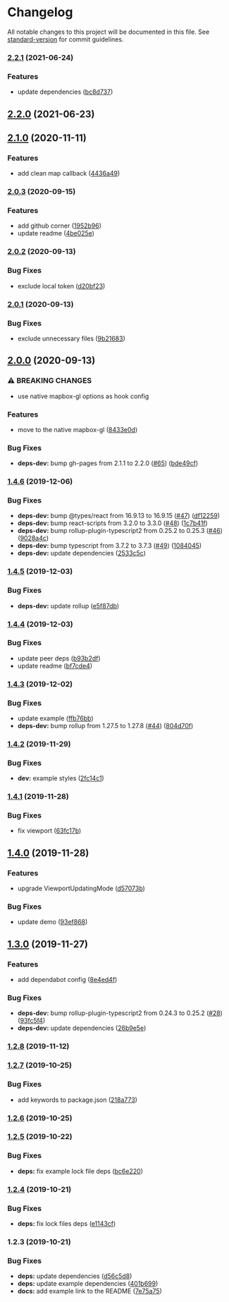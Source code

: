 # Changelog

All notable changes to this project will be documented in this file. See [standard-version](https://github.com/conventional-changelog/standard-version) for commit guidelines.

### [2.2.1](https://github.com/dqunbp/use-mapbox-gl/compare/v2.2.0...v2.2.1) (2021-06-24)


### Features

* update dependencies ([bc8d737](https://github.com/dqunbp/use-mapbox-gl/commit/bc8d73763202beed7c4b5cd38b27fcd12722cc0f))

## [2.2.0](https://github.com/dqunbp/use-mapbox-gl/compare/v2.1.0...v2.2.0) (2021-06-23)

## [2.1.0](https://github.com/dqunbp/use-mapbox-gl/compare/v2.0.3...v2.1.0) (2020-11-11)


### Features

* add clean map callback ([4436a49](https://github.com/dqunbp/use-mapbox-gl/commit/4436a49ea9f3fd1e7f087bd83a311b6ee7651183))

### [2.0.3](https://github.com/dqunbp/use-mapbox-gl/compare/v2.0.2...v2.0.3) (2020-09-15)


### Features

* add github corner ([1952b96](https://github.com/dqunbp/use-mapbox-gl/commit/1952b968ee56a3a232c1ddeb9bea3de0307f05e4))
* update readme ([4be025e](https://github.com/dqunbp/use-mapbox-gl/commit/4be025e7777e75defda6d340e9af4f3f4c360ed8))

### [2.0.2](https://github.com/dqunbp/use-mapbox-gl/compare/v2.0.1...v2.0.2) (2020-09-13)


### Bug Fixes

* exclude local token ([d20bf23](https://github.com/dqunbp/use-mapbox-gl/commit/d20bf23dd3dfcf334199be062df8062f837a465f))

### [2.0.1](https://github.com/dqunbp/use-mapbox-gl/compare/v2.0.0...v2.0.1) (2020-09-13)


### Bug Fixes

* exclude unnecessary files ([9b21683](https://github.com/dqunbp/use-mapbox-gl/commit/9b21683ca5fb1838db4b745ec7ece6a526a0f181))

## [2.0.0](https://github.com/dqunbp/use-mapbox-gl/compare/v1.4.6...v2.0.0) (2020-09-13)


### ⚠ BREAKING CHANGES

* use native mapbox-gl options as hook config

### Features

* move to the native mapbox-gl ([8433e0d](https://github.com/dqunbp/use-mapbox-gl/commit/8433e0df7ef3f362f7d1493243efaa2446e4cf98))


### Bug Fixes

* **deps-dev:** bump gh-pages from 2.1.1 to 2.2.0 ([#65](https://github.com/dqunbp/use-mapbox-gl/issues/65)) ([bde49cf](https://github.com/dqunbp/use-mapbox-gl/commit/bde49cf5a4f71a11f90d6dea66c39b96b3ab1fdb))

### [1.4.6](https://github.com/dqunbp/use-mapbox-gl/compare/v1.4.5...v1.4.6) (2019-12-06)


### Bug Fixes

* **deps-dev:** bump @types/react from 16.9.13 to 16.9.15 ([#47](https://github.com/dqunbp/use-mapbox-gl/issues/47)) ([df12259](https://github.com/dqunbp/use-mapbox-gl/commit/df12259da52aea71e98e9106127a8ea575e1a8d3))
* **deps-dev:** bump react-scripts from 3.2.0 to 3.3.0 ([#48](https://github.com/dqunbp/use-mapbox-gl/issues/48)) ([1c7b41f](https://github.com/dqunbp/use-mapbox-gl/commit/1c7b41f6b74708cc151a1cec03e90465f484caad))
* **deps-dev:** bump rollup-plugin-typescript2 from 0.25.2 to 0.25.3 ([#46](https://github.com/dqunbp/use-mapbox-gl/issues/46)) ([9028a4c](https://github.com/dqunbp/use-mapbox-gl/commit/9028a4cad0b7ed231494e1c239a7cd607814d0f8))
* **deps-dev:** bump typescript from 3.7.2 to 3.7.3 ([#49](https://github.com/dqunbp/use-mapbox-gl/issues/49)) ([1084045](https://github.com/dqunbp/use-mapbox-gl/commit/108404570677e54a4ee0612ace62fbae65ca9666))
* **deps-dev:** update dependencies ([2533c5c](https://github.com/dqunbp/use-mapbox-gl/commit/2533c5ce33ad56f01a5bc7c4adb44717c39602ea))

### [1.4.5](https://github.com/dqunbp/use-mapbox-gl/compare/v1.4.4...v1.4.5) (2019-12-03)


### Bug Fixes

* **deps-dev:** update rollup ([e5f87db](https://github.com/dqunbp/use-mapbox-gl/commit/e5f87dbaf0ecd7c95377d54ca3984903e134e2af))

### [1.4.4](https://github.com/dqunbp/use-mapbox-gl/compare/v1.4.3...v1.4.4) (2019-12-03)


### Bug Fixes

* update peer deps ([b93b2df](https://github.com/dqunbp/use-mapbox-gl/commit/b93b2df8a0e7db1e7e0027bef64cccafca63a43e))
* update readme ([bf7cde4](https://github.com/dqunbp/use-mapbox-gl/commit/bf7cde466990792629f24a168d5145995fb9ccd0))

### [1.4.3](https://github.com/dqunbp/use-mapbox-gl/compare/v1.4.2...v1.4.3) (2019-12-02)


### Bug Fixes

* update example ([ffb76bb](https://github.com/dqunbp/use-mapbox-gl/commit/ffb76bba1ca8ab0bafea070c81e7aba05be4b35e))
* **deps-dev:** bump rollup from 1.27.5 to 1.27.8 ([#44](https://github.com/dqunbp/use-mapbox-gl/issues/44)) ([804d70f](https://github.com/dqunbp/use-mapbox-gl/commit/804d70f3e4e7ef72d1907a69e35bb489f06bbf90))

### [1.4.2](https://github.com/dqunbp/use-mapbox-gl/compare/v1.4.1...v1.4.2) (2019-11-29)


### Bug Fixes

* **dev:** example styles ([2fc14c1](https://github.com/dqunbp/use-mapbox-gl/commit/2fc14c10272a34ed09f60b18651cea476e88e611))

### [1.4.1](https://github.com/dqunbp/use-mapbox-gl/compare/v1.4.0...v1.4.1) (2019-11-28)


### Bug Fixes

* fix viewport ([63fc17b](https://github.com/dqunbp/use-mapbox-gl/commit/63fc17b2a68ac5086f5499d815068917f83786b9))

## [1.4.0](https://github.com/dqunbp/use-mapbox-gl/compare/v1.3.0...v1.4.0) (2019-11-28)


### Features

* upgrade ViewportUpdatingMode ([d57073b](https://github.com/dqunbp/use-mapbox-gl/commit/d57073b850a4925786307c8b8f6d172552c84e73))


### Bug Fixes

* update demo ([93ef868](https://github.com/dqunbp/use-mapbox-gl/commit/93ef868ef886ba33cefb3d23733468b1d97e3fac))

## [1.3.0](https://github.com/dqunbp/use-mapbox-gl/compare/v1.2.8...v1.3.0) (2019-11-27)


### Features

* add dependabot config ([8e4ed4f](https://github.com/dqunbp/use-mapbox-gl/commit/8e4ed4f7d9dc9c5505b0e60b026b02221751ccf0))


### Bug Fixes

* **deps-dev:** bump rollup-plugin-typescript2 from 0.24.3 to 0.25.2 ([#28](https://github.com/dqunbp/use-mapbox-gl/issues/28)) ([93fc5f4](https://github.com/dqunbp/use-mapbox-gl/commit/93fc5f483982bdb27c6f11c546a5cb380fc2d364))
* **deps-dev:** update dependencies ([26b9e5e](https://github.com/dqunbp/use-mapbox-gl/commit/26b9e5e4cef82d7cbbf584533f423d4497654c10))

### [1.2.8](https://github.com/dqunbp/use-mapbox-gl/compare/v1.2.7...v1.2.8) (2019-11-12)

### [1.2.7](https://github.com/dqunbp/use-mapbox-gl/compare/v1.2.6...v1.2.7) (2019-10-25)


### Bug Fixes

* add keywords to package.json ([218a773](https://github.com/dqunbp/use-mapbox-gl/commit/218a773d9e7a4d32f1a0df1c9e9d2abaf47f3242))

### [1.2.6](https://github.com/dqunbp/use-mapbox-gl/compare/v1.2.5...v1.2.6) (2019-10-25)

### [1.2.5](https://github.com/dqunbp/use-mapbox-gl/compare/v1.2.4...v1.2.5) (2019-10-22)


### Bug Fixes

* **deps:** fix example lock file deps ([bc6e220](https://github.com/dqunbp/use-mapbox-gl/commit/bc6e22030ebe66b35d3da533fd1a3446239a0f88))

### [1.2.4](https://github.com/dqunbp/use-mapbox-gl/compare/v1.2.3...v1.2.4) (2019-10-21)


### Bug Fixes

* **deps:** fix lock files deps ([e1143cf](https://github.com/dqunbp/use-mapbox-gl/commit/e1143cf7e96f099181e3b8d8418561fac537f13a))

### 1.2.3 (2019-10-21)


### Bug Fixes

* **deps:** update dependencies ([d56c5d8](https://github.com/dqunbp/use-mapbox-gl/commit/d56c5d81d8ec3506e0d5afbd5220c9966a980e83))
* **deps:** update example dependencies ([401b699](https://github.com/dqunbp/use-mapbox-gl/commit/401b6991149368dcbada344072b8b7220a364c1a))
* **docs:** add example link to the README ([7e75a75](https://github.com/dqunbp/use-mapbox-gl/commit/7e75a756b67c9bdb851f8bc2a005851174f710f7))
